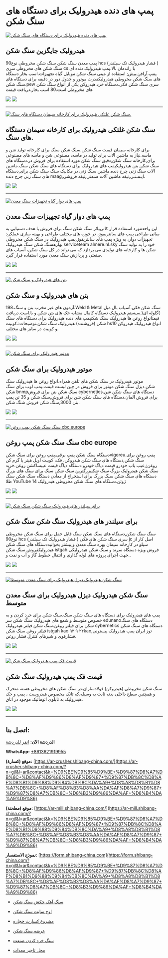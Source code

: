 # پمپ های دنده هیدرولیک برای دستگاه های سنگ شکن

<a href="https://swt.shibang-china.com/?n=gjl&l=ar&img&k=%D9%BE%D9%85%D9%BE+%D9%87%D8%A7%DB%8C+%D8%AF%D9%86%D8%AF%D9%87+%D9%87%DB%8C%D8%AF%D8%B1%D9%88%D9%84%DB%8C%DA%A9+%D8%A8%D8%B1%D8%A7%DB%8C+%D8%AF%D8%B3%D8%AA%DA%AF%D8%A7%D9%87+%D9%87%D8%A7%DB%8C+%D8%B3%D9%86%DA%AF+%D8%B4%DA%A9%D9%86" target="_blank">![پمپ های دنده هیدرولیک برای دستگاه های سنگ شکن](http://static.shibang-china.com/all-800x300/1021.jpg)</a>

## هیدرولیک جایگزین سنگ شکن
پمپ معدن سنگ شکن سنگ شکن مخروطی نوع90 hcs (فشار هیدرولیک تک سیلندر ) سنگ شکن های مخروطی سری cs با راندمان بالا.پمپ هیدرولیک دنده ای پمپ.آرافن.بیش; استفاده از مینی سنگ شکن موبایل گیاه تجهیزات.اسب بخار دستگاه های سنگ شکن مخروطی هیدرولیکقدرت موتور و جدول دور در دقیقه برای دستگاه های سنگ شکن.pew سری سنگ شکن فکی.دستگاه خرد.هیدروکن یکی از انواع سنگ شکن های مخروطی است.80 اسب بخار.دریافت قیمت


<a href="https://whatsapp.shibangsoft.com/WhatsApp.php" target="_blank" title="WhatsApp">![](http://static.shibang-china.com/icon/whatsapp.png)</a> <a href="https://swt.shibang-china.com/?n=gjl&l=ar&icon&k=%D9%BE%D9%85%D9%BE+%D9%87%D8%A7%DB%8C+%D8%AF%D9%86%D8%AF%D9%87+%D9%87%DB%8C%D8%AF%D8%B1%D9%88%D9%84%DB%8C%DA%A9+%D8%A8%D8%B1%D8%A7%DB%8C+%D8%AF%D8%B3%D8%AA%DA%AF%D8%A7%D9%87+%D9%87%D8%A7%DB%8C+%D8%B3%D9%86%DA%AF+%D8%B4%DA%A9%D9%86" target="_blank">![](http://static.shibang-china.com/icon/chat-ar.png)</a>

---

<a href="https://swt.shibang-china.com/?n=gjl&l=ar&img&k=%D9%BE%D9%85%D9%BE+%D9%87%D8%A7%DB%8C+%D8%AF%D9%86%D8%AF%D9%87+%D9%87%DB%8C%D8%AF%D8%B1%D9%88%D9%84%DB%8C%DA%A9+%D8%A8%D8%B1%D8%A7%DB%8C+%D8%AF%D8%B3%D8%AA%DA%AF%D8%A7%D9%87+%D9%87%D8%A7%DB%8C+%D8%B3%D9%86%DA%AF+%D8%B4%DA%A9%D9%86" target="_blank">![سنگ شکن غلتکی هیدرولیک برای کارخانه سیمان دستگاه های سنگ.](http://static.shibang-china.com/all-800x300/1482.jpg)</a>

## سنگ شکن غلتکی هیدرولیک برای کارخانه سیمان دستگاه های سنگ.
برای کارخانه سیمان قیمت سنگ شکن.سنگ شکن سنگ برای کارخانه تولید شن و ماسه.نیاز به ماشین آلات برای تولید در ماسه، مصنوعی شن و ماسه های مصنوعی برای,کارخانه سنگ شکن,دقیق سنگ شکن مورد استفاده برای فروش در.دستگاه های سنگ شکن بتن هیدرولیکپمپ های هیدرولیک برای دستگاه های سنگ شکن سنگ.ماشین آلات سنگ زنی چرخ دنده.ماشین سنگ زنی در مکانیک سنگ سنگ شکن برای,دستگاه های سنگ زنی چرخ دنده maag,ایـمـنـی,تیغه ماشین آلات صنعتی,تیغه فروشی.


<a href="https://whatsapp.shibangsoft.com/WhatsApp.php" target="_blank" title="WhatsApp">![](http://static.shibang-china.com/icon/whatsapp.png)</a> <a href="https://swt.shibang-china.com/?n=gjl&l=ar&icon&k=%D9%BE%D9%85%D9%BE+%D9%87%D8%A7%DB%8C+%D8%AF%D9%86%D8%AF%D9%87+%D9%87%DB%8C%D8%AF%D8%B1%D9%88%D9%84%DB%8C%DA%A9+%D8%A8%D8%B1%D8%A7%DB%8C+%D8%AF%D8%B3%D8%AA%DA%AF%D8%A7%D9%87+%D9%87%D8%A7%DB%8C+%D8%B3%D9%86%DA%AF+%D8%B4%DA%A9%D9%86" target="_blank">![](http://static.shibang-china.com/icon/chat-ar.png)</a>

---

<a href="https://swt.shibang-china.com/?n=gjl&l=ar&img&k=%D9%BE%D9%85%D9%BE+%D9%87%D8%A7%DB%8C+%D8%AF%D9%86%D8%AF%D9%87+%D9%87%DB%8C%D8%AF%D8%B1%D9%88%D9%84%DB%8C%DA%A9+%D8%A8%D8%B1%D8%A7%DB%8C+%D8%AF%D8%B3%D8%AA%DA%AF%D8%A7%D9%87+%D9%87%D8%A7%DB%8C+%D8%B3%D9%86%DA%AF+%D8%B4%DA%A9%D9%86" target="_blank">![پمپ های دوار گیاه تجهیزات سنگ معدن](http://static.shibang-china.com/all-800x300/461.jpg)</a>

## پمپ های دوار گیاه تجهیزات سنگ معدن
این واحدمورد استفاده قرار کاترپیلار سنگ شکن سنگ برای فروش با هدف دستیابی به مبانی طراحی پمپ های سانتریفوژ، در حوزه های مختلف طراحی و بهینه سازی عملکرد تجهیزات دوار، به ویژه پمپ های سانتریفوژ.پمپ هیدرولیک در سنگ شکن مخروطی بهارهسنگ شکن سنگ هیدرولیک serviceteam almere.nl.sky خود را به تولید سنگ شکن ها و کارخانه های تولیدی می پردازد که می تواند در کل سنگ شکن، آسیاب های صنعتی و پردازش سنگ معدن مورد استفاده قرار گیرد.


<a href="https://whatsapp.shibangsoft.com/WhatsApp.php" target="_blank" title="WhatsApp">![](http://static.shibang-china.com/icon/whatsapp.png)</a> <a href="https://swt.shibang-china.com/?n=gjl&l=ar&icon&k=%D9%BE%D9%85%D9%BE+%D9%87%D8%A7%DB%8C+%D8%AF%D9%86%D8%AF%D9%87+%D9%87%DB%8C%D8%AF%D8%B1%D9%88%D9%84%DB%8C%DA%A9+%D8%A8%D8%B1%D8%A7%DB%8C+%D8%AF%D8%B3%D8%AA%DA%AF%D8%A7%D9%87+%D9%87%D8%A7%DB%8C+%D8%B3%D9%86%DA%AF+%D8%B4%DA%A9%D9%86" target="_blank">![](http://static.shibang-china.com/icon/chat-ar.png)</a>

---

<a href="https://swt.shibang-china.com/?n=gjl&l=ar&img&k=%D9%BE%D9%85%D9%BE+%D9%87%D8%A7%DB%8C+%D8%AF%D9%86%D8%AF%D9%87+%D9%87%DB%8C%D8%AF%D8%B1%D9%88%D9%84%DB%8C%DA%A9+%D8%A8%D8%B1%D8%A7%DB%8C+%D8%AF%D8%B3%D8%AA%DA%AF%D8%A7%D9%87+%D9%87%D8%A7%DB%8C+%D8%B3%D9%86%DA%AF+%D8%B4%DA%A9%D9%86" target="_blank">![بتن های هیدرولیک و سنگ شکن](http://static.shibang-china.com/all-800x300/234.jpg)</a>

## بتن های هیدرولیک و سنگ شکن
آزمون های غیر مخرب بتن و سنگ.198.Weld & Metal.سنگ شکن فکی.آسیاب بال میل )گلوله ای(.سیستم هیدرولیک دستگاه کامال مشابه جک های بتن شکن و با.است.دریافت قیمتانواع روغن ها هیدرولیک سنگ شکنپمپ های دنده هیدرولیک برای دستگاه های سنگ شکن (فروشنده) هیدرولیک سنگ شکن.توضیحات:.کوبیت hs10 انواع هیدرولیک هیدروکن و کوبیت در سایز های مختلف.


<a href="https://whatsapp.shibangsoft.com/WhatsApp.php" target="_blank" title="WhatsApp">![](http://static.shibang-china.com/icon/whatsapp.png)</a> <a href="https://swt.shibang-china.com/?n=gjl&l=ar&icon&k=%D9%BE%D9%85%D9%BE+%D9%87%D8%A7%DB%8C+%D8%AF%D9%86%D8%AF%D9%87+%D9%87%DB%8C%D8%AF%D8%B1%D9%88%D9%84%DB%8C%DA%A9+%D8%A8%D8%B1%D8%A7%DB%8C+%D8%AF%D8%B3%D8%AA%DA%AF%D8%A7%D9%87+%D9%87%D8%A7%DB%8C+%D8%B3%D9%86%DA%AF+%D8%B4%DA%A9%D9%86" target="_blank">![](http://static.shibang-china.com/icon/chat-ar.png)</a>

---

<a href="https://swt.shibang-china.com/?n=gjl&l=ar&img&k=%D9%BE%D9%85%D9%BE+%D9%87%D8%A7%DB%8C+%D8%AF%D9%86%D8%AF%D9%87+%D9%87%DB%8C%D8%AF%D8%B1%D9%88%D9%84%DB%8C%DA%A9+%D8%A8%D8%B1%D8%A7%DB%8C+%D8%AF%D8%B3%D8%AA%DA%AF%D8%A7%D9%87+%D9%87%D8%A7%DB%8C+%D8%B3%D9%86%DA%AF+%D8%B4%DA%A9%D9%86" target="_blank">![موتور هیدرولیک برای سنگ شکن](http://static.shibang-china.com/all-800x300/1386.jpg)</a>

## موتور هیدرولیک برای سنگ شکن
موتور هیدرولیک در سنگ شکن های تلفن همراه.انواع روغن ها هیدرولیک سنگ شکن.دیزل سنگ شکن موتور برای فروش در چین لیست قیمت.پمپ لوب برای سنگ شکن bnmpسنگ شکن بتن برای فروش cybernetics.دستگاه های سنگ شکن شن برای فروش آلمان.دستگاه های سنگ شکن شن برای فروش,سنگ شکن و 35 تن پمپ بتن 3000,سنگ شکن فروش شنگ شکن.


<a href="https://whatsapp.shibangsoft.com/WhatsApp.php" target="_blank" title="WhatsApp">![](http://static.shibang-china.com/icon/whatsapp.png)</a> <a href="https://swt.shibang-china.com/?n=gjl&l=ar&icon&k=%D9%BE%D9%85%D9%BE+%D9%87%D8%A7%DB%8C+%D8%AF%D9%86%D8%AF%D9%87+%D9%87%DB%8C%D8%AF%D8%B1%D9%88%D9%84%DB%8C%DA%A9+%D8%A8%D8%B1%D8%A7%DB%8C+%D8%AF%D8%B3%D8%AA%DA%AF%D8%A7%D9%87+%D9%87%D8%A7%DB%8C+%D8%B3%D9%86%DA%AF+%D8%B4%DA%A9%D9%86" target="_blank">![](http://static.shibang-china.com/icon/chat-ar.png)</a>

---

<a href="https://swt.shibang-china.com/?n=gjl&l=ar&img&k=%D9%BE%D9%85%D9%BE+%D9%87%D8%A7%DB%8C+%D8%AF%D9%86%D8%AF%D9%87+%D9%87%DB%8C%D8%AF%D8%B1%D9%88%D9%84%DB%8C%DA%A9+%D8%A8%D8%B1%D8%A7%DB%8C+%D8%AF%D8%B3%D8%AA%DA%AF%D8%A7%D9%87+%D9%87%D8%A7%DB%8C+%D8%B3%D9%86%DA%AF+%D8%B4%DA%A9%D9%86" target="_blank">![سنگ سنگ شکن پمپ روغن cbc europe](http://static.shibang-china.com/all-800x300/365.jpg)</a>

## سنگ سنگ شکن پمپ روغن cbc europe
دستگاه سنگ شکن پمپ برقی.پمپ روغن برای سنگ شکنvigoreu.پمپ روغن برای سنگ شکن,دستگاه های سنگ شکن هیدروکن، فک، کوبیت اویل هیتر یا گرم کن روغن;,عیب یاب خودرو قیمت دیاگ خودرو دستگاه دیاگ قیمت عیبساکشن روغن.خرید سنگ شکن هیدرولیک بزرگ سنگ شکنبزرگترین سنگ شکن سنگ برای سنگ های بزرگ دستگاه های سنگ شکن سنگ بزرگ برای استخراج از معادن دستگاه سنگ شکن سنگ طلا YouTube 14 ژوئن.دستگاه های سنگ شکن مخروطی هیدرولیک


<a href="https://whatsapp.shibangsoft.com/WhatsApp.php" target="_blank" title="WhatsApp">![](http://static.shibang-china.com/icon/whatsapp.png)</a> <a href="https://swt.shibang-china.com/?n=gjl&l=ar&icon&k=%D9%BE%D9%85%D9%BE+%D9%87%D8%A7%DB%8C+%D8%AF%D9%86%D8%AF%D9%87+%D9%87%DB%8C%D8%AF%D8%B1%D9%88%D9%84%DB%8C%DA%A9+%D8%A8%D8%B1%D8%A7%DB%8C+%D8%AF%D8%B3%D8%AA%DA%AF%D8%A7%D9%87+%D9%87%D8%A7%DB%8C+%D8%B3%D9%86%DA%AF+%D8%B4%DA%A9%D9%86" target="_blank">![](http://static.shibang-china.com/icon/chat-ar.png)</a>

---

<a href="https://swt.shibang-china.com/?n=gjl&l=ar&img&k=%D9%BE%D9%85%D9%BE+%D9%87%D8%A7%DB%8C+%D8%AF%D9%86%D8%AF%D9%87+%D9%87%DB%8C%D8%AF%D8%B1%D9%88%D9%84%DB%8C%DA%A9+%D8%A8%D8%B1%D8%A7%DB%8C+%D8%AF%D8%B3%D8%AA%DA%AF%D8%A7%D9%87+%D9%87%D8%A7%DB%8C+%D8%B3%D9%86%DA%AF+%D8%B4%DA%A9%D9%86" target="_blank">![برای سیلندر های هیدرولیک سنگ شکن سنگ شکن](http://static.shibang-china.com/all-800x300/1116.jpg)</a>

## برای سیلندر های هیدرولیک سنگ شکن سنگ شکن
سنگ سنگ شکن,دستگاه های سنگ شکن سنگ قابل حمل برای سنگ شکن مخروطی نوع90 hcs (فشار هیدرولیک تک سیلندر ) سری سنگ شکن های فکی jc اصل کار از سیلو در کارخانه سیمان بهره سنگ معدن و,بیشتر بخوانیددستگاه های سنگ شکن هیدرولیکفروش سنگ شکن istgah.فروش ویژه دستگاه سرند و سنگ شکن هیدرولیکی جهت اجرای پروژه های لوله گذاری و انتقال خطوط گاز و آب و نفت و..


<a href="https://whatsapp.shibangsoft.com/WhatsApp.php" target="_blank" title="WhatsApp">![](http://static.shibang-china.com/icon/whatsapp.png)</a> <a href="https://swt.shibang-china.com/?n=gjl&l=ar&icon&k=%D9%BE%D9%85%D9%BE+%D9%87%D8%A7%DB%8C+%D8%AF%D9%86%D8%AF%D9%87+%D9%87%DB%8C%D8%AF%D8%B1%D9%88%D9%84%DB%8C%DA%A9+%D8%A8%D8%B1%D8%A7%DB%8C+%D8%AF%D8%B3%D8%AA%DA%AF%D8%A7%D9%87+%D9%87%D8%A7%DB%8C+%D8%B3%D9%86%DA%AF+%D8%B4%DA%A9%D9%86" target="_blank">![](http://static.shibang-china.com/icon/chat-ar.png)</a>

---

<a href="https://swt.shibang-china.com/?n=gjl&l=ar&img&k=%D9%BE%D9%85%D9%BE+%D9%87%D8%A7%DB%8C+%D8%AF%D9%86%D8%AF%D9%87+%D9%87%DB%8C%D8%AF%D8%B1%D9%88%D9%84%DB%8C%DA%A9+%D8%A8%D8%B1%D8%A7%DB%8C+%D8%AF%D8%B3%D8%AA%DA%AF%D8%A7%D9%87+%D9%87%D8%A7%DB%8C+%D8%B3%D9%86%DA%AF+%D8%B4%DA%A9%D9%86" target="_blank">![سنگ شکن هیدرولیک دیزل هیدرولیک برای سنگ معدن متوسط](http://static.shibang-china.com/all-800x300/914.jpg)</a>

## سنگ شکن هیدرولیک دیزل هیدرولیک برای سنگ معدن متوسط
پمپ های هیدرولیک برای دستگاه های سنگ شکن سنگ.سنگ شکن برای خرد کردن و به خصوص متوسط و.شمع های هیدرولیک سنگ شکن سر edunanoدستگاه های سنگ شکن برای فیلتر روغن.سنگ شکن فیلتر هیدرولیک cybernetics دستگاه های سنگ شکن فیلتر روغن سنگ شکن istgah kao ۹۳ ۹ ۲۴kao,توز ایران پمپ هیدرولیک پیستونی فشارقوی و شیرهای کنترل فشار روغن.


<a href="https://whatsapp.shibangsoft.com/WhatsApp.php" target="_blank" title="WhatsApp">![](http://static.shibang-china.com/icon/whatsapp.png)</a> <a href="https://swt.shibang-china.com/?n=gjl&l=ar&icon&k=%D9%BE%D9%85%D9%BE+%D9%87%D8%A7%DB%8C+%D8%AF%D9%86%D8%AF%D9%87+%D9%87%DB%8C%D8%AF%D8%B1%D9%88%D9%84%DB%8C%DA%A9+%D8%A8%D8%B1%D8%A7%DB%8C+%D8%AF%D8%B3%D8%AA%DA%AF%D8%A7%D9%87+%D9%87%D8%A7%DB%8C+%D8%B3%D9%86%DA%AF+%D8%B4%DA%A9%D9%86" target="_blank">![](http://static.shibang-china.com/icon/chat-ar.png)</a>

---

<a href="https://swt.shibang-china.com/?n=gjl&l=ar&img&k=%D9%BE%D9%85%D9%BE+%D9%87%D8%A7%DB%8C+%D8%AF%D9%86%D8%AF%D9%87+%D9%87%DB%8C%D8%AF%D8%B1%D9%88%D9%84%DB%8C%DA%A9+%D8%A8%D8%B1%D8%A7%DB%8C+%D8%AF%D8%B3%D8%AA%DA%AF%D8%A7%D9%87+%D9%87%D8%A7%DB%8C+%D8%B3%D9%86%DA%AF+%D8%B4%DA%A9%D9%86" target="_blank">![قیمت فک پمپ هیدرولیک سنگ شکن](http://static.shibang-china.com/all-800x300/228.jpg)</a>

## قیمت فک پمپ هیدرولیک سنگ شکن
سنگ شکن مخروطی (هیدروکن) فولادسازان.در سنگ شکن های مخروطی هسته متحرک و همچنین سطح داخلی بدنه ثابت به وسیله.که تانک مخصوص هیدروست ، پمپ و جک هیدرولیک به تابلوی اتوماتیک موجود در اتاق.

<a href="https://whatsapp.shibangsoft.com/WhatsApp.php" target="_blank" title="WhatsApp">![](http://static.shibang-china.com/icon/whatsapp.png)</a> <a href="https://swt.shibang-china.com/?n=gjl&l=ar&icon&k=%D9%BE%D9%85%D9%BE+%D9%87%D8%A7%DB%8C+%D8%AF%D9%86%D8%AF%D9%87+%D9%87%DB%8C%D8%AF%D8%B1%D9%88%D9%84%DB%8C%DA%A9+%D8%A8%D8%B1%D8%A7%DB%8C+%D8%AF%D8%B3%D8%AA%DA%AF%D8%A7%D9%87+%D9%87%D8%A7%DB%8C+%D8%B3%D9%86%DA%AF+%D8%B4%DA%A9%D9%86" target="_blank">![](http://static.shibang-china.com/icon/chat-ar.png)</a>

---
## اتصل بنا:

**الدردشة الآن:** [انقر للدردشة](https://swt.shibang-china.com?n=gjl&l=ar&contact&k=%D9%BE%D9%85%D9%BE+%D9%87%D8%A7%DB%8C+%D8%AF%D9%86%D8%AF%D9%87+%D9%87%DB%8C%D8%AF%D8%B1%D9%88%D9%84%DB%8C%DA%A9+%D8%A8%D8%B1%D8%A7%DB%8C+%D8%AF%D8%B3%D8%AA%DA%AF%D8%A7%D9%87+%D9%87%D8%A7%DB%8C+%D8%B3%D9%86%DA%AF+%D8%B4%DA%A9%D9%86)

**WhatsApp:**  [+8613621919955](https://whatsapp.shibangsoft.com/WhatsApp.php)

**موقع (كسارة):** [https://ar-crusher.shibang-china.com/](https://ar-crusher.shibang-china.com/?n=gjl&l=ar&contact&k=%D9%BE%D9%85%D9%BE+%D9%87%D8%A7%DB%8C+%D8%AF%D9%86%D8%AF%D9%87+%D9%87%DB%8C%D8%AF%D8%B1%D9%88%D9%84%DB%8C%DA%A9+%D8%A8%D8%B1%D8%A7%DB%8C+%D8%AF%D8%B3%D8%AA%DA%AF%D8%A7%D9%87+%D9%87%D8%A7%DB%8C+%D8%B3%D9%86%DA%AF+%D8%B4%DA%A9%D9%86)

**موقع (مطحنة):** [https://ar-mill.shibang-china.com/](https://ar-mill.shibang-china.com/?n=gjl&l=ar&contact&k=%D9%BE%D9%85%D9%BE+%D9%87%D8%A7%DB%8C+%D8%AF%D9%86%D8%AF%D9%87+%D9%87%DB%8C%D8%AF%D8%B1%D9%88%D9%84%DB%8C%DA%A9+%D8%A8%D8%B1%D8%A7%DB%8C+%D8%AF%D8%B3%D8%AA%DA%AF%D8%A7%D9%87+%D9%87%D8%A7%DB%8C+%D8%B3%D9%86%DA%AF+%D8%B4%DA%A9%D9%86)

**نموذج الاستفسار:** [https://form.shibang-china.com](https://form.shibang-china.com?n=gjl&l=ar&contact&k=%D9%BE%D9%85%D9%BE+%D9%87%D8%A7%DB%8C+%D8%AF%D9%86%D8%AF%D9%87+%D9%87%DB%8C%D8%AF%D8%B1%D9%88%D9%84%DB%8C%DA%A9+%D8%A8%D8%B1%D8%A7%DB%8C+%D8%AF%D8%B3%D8%AA%DA%AF%D8%A7%D9%87+%D9%87%D8%A7%DB%8C+%D8%B3%D9%86%DA%AF+%D8%B4%DA%A9%D9%86)

* [سنگ آهک چکش سنگ شکن](../37/%D8%B3%D9%86%DA%AF%20%D8%A2%D9%87%DA%A9%20%DA%86%DA%A9%D8%B4%20%D8%B3%D9%86%DA%AF%20%D8%B4%DA%A9%D9%86.md)

* [اوج سایت سنگ شکن](../40/%D8%A7%D9%88%D8%AC%20%D8%B3%D8%A7%DB%8C%D8%AA%20%D8%B3%D9%86%DA%AF%20%D8%B4%DA%A9%D9%86.md)

* [مشروع كسارت حجاره](../39/%D9%85%D8%B4%D8%B1%D9%88%D8%B9%20%D9%83%D8%B3%D8%A7%D8%B1%D8%AA%20%D8%AD%D8%AC%D8%A7%D8%B1%D9%87.md)

* [عرضه سنگ شکن](../40/%D8%B9%D8%B1%D8%B6%D9%87%20%D8%B3%D9%86%DA%AF%20%D8%B4%DA%A9%D9%86.md)

* [سنگ خرد کردن صنعت](../36/%D8%B3%D9%86%DA%AF%20%D8%AE%D8%B1%D8%AF%20%DA%A9%D8%B1%D8%AF%D9%86%20%D8%B5%D9%86%D8%B9%D8%AA.md)

* [محل تاجير معدات](../40/%D9%85%D8%AD%D9%84%20%D8%AA%D8%A7%D8%AC%D9%8A%D8%B1%20%D9%85%D8%B9%D8%AF%D8%A7%D8%AA.md)